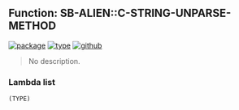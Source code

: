 ## Function: SB-ALIEN::C-STRING-UNPARSE-METHOD
[![package](https://img.shields.io/badge/Package-SB--ALIEN-5f9ea0.svg?style=social&colorA=999999)](../) [![type](https://img.shields.io/badge/Type-Function-5f9ea0.svg?style=social&colorA=999999)](../#function) [![github](https://img.shields.io/badge/GitHub-View_the_source-5f9ea0.svg?style=social&colorA=999999&logo=github)](https://github.com/sbcl/sbcl/blob/master/src/code/host-c-call.lisp/) 

> No description.

### Lambda list
```
(TYPE)
```
